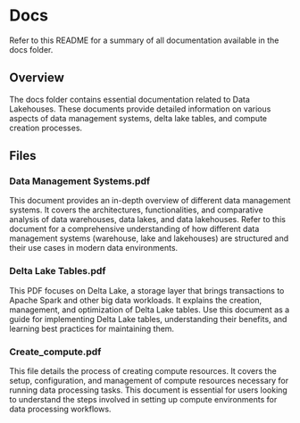 # Docs

Refer to this README for a summary of all documentation available in the docs folder.

## Overview

The docs folder contains essential documentation related to Data Lakehouses. These documents provide detailed information on various aspects of data management systems, delta lake tables, and compute creation processes.

## Files

### Data Management Systems.pdf

This document provides an in-depth overview of different data management systems. It covers the architectures, functionalities, and comparative analysis of data warehouses, data lakes, and data lakehouses. Refer to this document for a comprehensive understanding of how different data management systems (warehouse, lake and lakehouses) are structured and their use cases in modern data environments.

### Delta Lake Tables.pdf

This PDF focuses on Delta Lake, a storage layer that brings transactions to Apache Spark and other big data workloads. It explains the creation, management, and optimization of Delta Lake tables. Use this document as a guide for implementing Delta Lake tables, understanding their benefits, and learning best practices for maintaining them.

### Create_compute.pdf

This file details the process of creating compute resources. It covers the setup, configuration, and management of compute resources necessary for running data processing tasks. This document is essential for users looking to understand the steps involved in setting up compute environments for data processing workflows.


